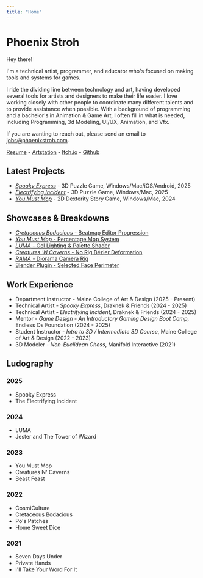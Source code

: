 ```yaml
---
title: "Home"
---
```


# Phoenix Stroh
Hey there!

I'm a technical artist, programmer, and educator who's focused on making tools and systems for games.

I ride the dividing line between technology and art, having developed several tools for artists and designers to make their life easier. I love working closely with other people to coordinate many different talents and to provide assistance when possible. With a background of programming and a bachelor's in Animation & Game Art, I often fill in what is needed, including Programming, 3d Modeling, UI/UX, Animation, and Vfx.

If you are wanting to reach out, please send an email to jobs@phoenixstroh.com.

[Resume](phoenix-stroh-resume.pdf) - [Artstation](https://www.artstation.com/phoenixstroh) - [Itch.io](https://gamekwng.itch.io/) - [Github](https://github.com/PhoenixStroh)

## Latest Projects
- [*Spooky Express*](projects/spooky-express) - 3D Puzzle Game, Windows/Mac/iOS/Android, 2025
- [*Electrifying Incident*](projects/electrifying-incident) - 3D Puzzle Game, Windows/Mac, 2025
- [*You Must Mop*](projects/you-must-mop) - 2D Dexterity Story Game, Windows/Mac, 2024

## Showcases & Breakdowns
- [*Cretaceous Bodacious* - Beatmap Editor Progression](https://www.artstation.com/artwork/LRP4Bk)
- [*You Must Mop* - Percentage Mop System](https://www.artstation.com/artwork/ob59Vz)
- [*LUMA* - Gel Lighting & Palette Shader](https://www.artstation.com/artwork/lDP9bY)
- [*Creatures 'N Caverns* - No Rig Bézier Deformation](https://www.artstation.com/artwork/5vxDag)
- [*RAMA* - Diorama Camera Rig](https://www.artstation.com/artwork/gR2G38)
- [Blender Plugin - Selected Face Perimeter](https://www.artstation.com/artwork/dKXvoW)

## Work Experience
- Department Instructor - Maine College of Art & Design (2025 - Present)
- Technical Artist - *Spooky Express*, Draknek & Friends (2024 - 2025)
- Technical Artist - *Electrifying Incident*, Draknek & Friends (2024 - 2025)
- Mentor - *Game Design - An Introductory Gaming Design Boot Camp*, Endless Os Foundation (2024 - 2025)
- Student Instructor - *Intro to 3D / Intermediate 3D Course*, Maine College of Art & Design (2022 - 2023)
- 3D Modeler - *Non-Euclidean Chess*, Manifold Interactive (2021)

## Ludography
### 2025
- Spooky Express
- The Electrifying Incident

### 2024
- LUMA
- Jester and The Tower of Wizard

### 2023
- You Must Mop
- Creatures N' Caverns
- Beast Feast

### 2022
- CosmiCulture
- Cretaceous Bodacious
- Po's Patches
- Home Sweet Dice

### 2021
- Seven Days Under
- Private Hands
- I'll Take Your Word For It